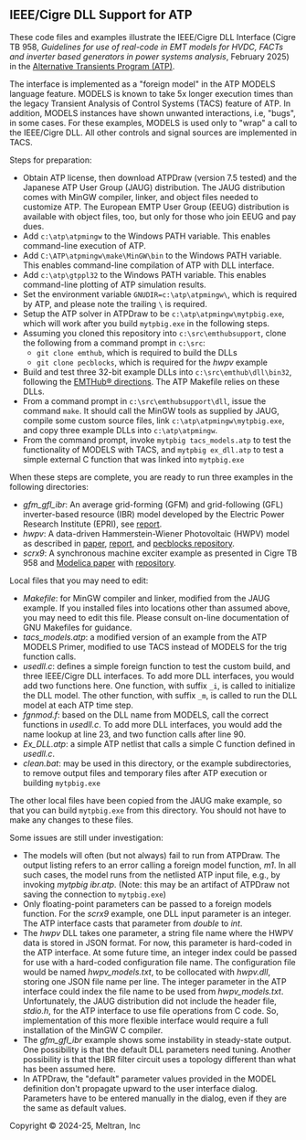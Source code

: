 ## IEEE/Cigre DLL Support for ATP

These code files and examples illustrate the IEEE/Cigre DLL Interface (Cigre TB 958,
_Guidelines for use of real-code in EMT models for HVDC, FACTs and inverter based generators in power systems analysis_,
February 2025) in the [Alternative Transients Program (ATP)](https://www.atp-emtp.org/).

The interface is implemented as a "foreign model" in the ATP MODELS language feature. MODELS is
known to take 5x longer execution times than the legacy Transient Analysis of Control Systems (TACS)
feature of ATP. In addition, MODELS instances have shown unwanted interactions, i.e, "bugs", in some cases.
For these examples, MODELS is used only to "wrap" a call to the IEEE/Cigre DLL. All other controls and
signal sources are implemented in TACS.

Steps for preparation:

- Obtain ATP license, then download ATPDraw (version 7.5 tested) and the Japanese ATP User Group (JAUG) distribution. The JAUG distribution comes with MinGW compiler, linker, and object files needed to customize ATP. The European EMTP User Group (EEUG) distribution is available with object files, too, but only for those who join EEUG and pay dues.
- Add `c:\atp\atpmingw` to the Windows PATH variable. This enables command-line execution of ATP.
- Add `C:\ATP\atpmingw\make\MinGW\bin` to the Windows PATH variable. This enables command-line compilation of ATP with DLL interface.
- Add `c:\atp\gtppl32` to the Windows PATH variable. This enables command-line plotting of ATP simulation results.
- Set the environment variable `GNUDIR=c:\atp\atpmingw\`, which is required by ATP, and please note the trailing `\` is required.
- Setup the ATP solver in ATPDraw to be `c:\atp\atpmingw\mytpbig.exe`, which will work after you build `mytpbig.exe` in the following steps.
- Assuming you cloned this repository into `c:\src\emthubsupport`, clone the following from a command prompt in `c:\src`:
    - `git clone emthub`, which is required to build the DLLs
    - `git clone pecblocks`, which is required for the _hwpv_ example
- Build and test three 32-bit example DLLs into `c:\src\emthub\dll\bin32`, following the [EMTHub&reg; directions](https://github.com/temcdrm/emthub/dll). The ATP Makefile relies on these DLLs.
- From a command prompt in `c:\src\emthubsupport\dll`, issue the command `make`. It should call the MinGW tools as supplied by JAUG, compile some custom source files, link `c:\atp\atpmingw\mytpbig.exe`, and copy three example DLLs into `c:\atp\atpmingw`.
- From the command prompt, invoke `mytpbig tacs_models.atp` to test the functionality of MODELS with TACS, and `mytpbig ex_dll.atp` to test a simple external C function that was linked into `mytpbig.exe`

When these steps are complete, you are ready to run three examples in the following directories:

- _gfm_gfl_ibr_: An average grid-forming (GFM) and grid-following (GFL) inverter-based resource (IBR) model developed by the Electric Power Research Institute (EPRI), see [report](https://www.epri.com/research/products/3002028322).
- _hwpv_: A data-driven Hammerstein-Wiener Photovoltaic (HWPV) model as described in [paper](https://ieeexplore.ieee.org/document/10842890), [report](https://www.osti.gov/servlets/purl/2481660/), and [pecblocks repository](https://pecblocks.readthedocs.io/en/latest/).
- _scrx9_: A synchronous machine exciter example as presented in Cigre TB 958 and [Modelica paper](https://ecp.ep.liu.se/index.php/modelica/article/view/1132) with [repository](https://github.com/embeddedhao/OpenIPSL/tree/cigre_dll_pr).

Local files that you may need to edit:

- _Makefile_: for MinGW compiler and linker, modified from the JAUG example. If you installed files into locations other than assumed above, you may need to edit this file. Please consult on-line documentation of GNU Makefiles for guidance.
- _tacs_models.atp_: a modified version of an example from the ATP MODELS Primer, modified to use TACS instead of MODELS for the trig function calls.
- _usedll.c_: defines a simple foreign function to test the custom build, and three IEEE/Cigre DLL interfaces. To add more DLL interfaces, you would add two functions here. One function, with suffix `_i`, is called to initialize the DLL model. The other function, with suffix `_m`, is called to run the DLL model at each ATP time step.
- _fgnmod.f_: based on the DLL name from MODELS, call the correct functions in _usedll.c_. To add more DLL interfaces, you would add the name lookup at line 23, and two function calls after line 90.
- _Ex_DLL.atp_: a simple ATP netlist that calls a simple C function defined in _usedll.c_.
- _clean.bat_: may be used in this directory, or the example subdirectories, to remove output files and temporary files after ATP execution or building `mytpbig.exe`

The other local files have been copied from the JAUG make example, so that you can build `mytpbig.exe` from this directory. You should not have to make any changes to these files.

Some issues are still under investigation:

- The models will often (but not always) fail to run from ATPDraw. The output listing refers to an error calling a foreign model function, _m1_. In all such cases, the model runs from the netlisted ATP input file, e.g., by invoking _mytpbig ibr.atp_. (Note: this may be an artifact of ATPDraw not saving the connection to `mytpbig.exe`)
- Only floating-point parameters can be passed to a foreign models function. For the _scrx9_ example, one DLL input parameter is an integer. The ATP interface casts that parameter from _double_ to _int_.
- The _hwpv_ DLL takes one parameter, a string file name where the HWPV data is stored in JSON format. For now, this parameter is hard-coded in the ATP interface. At some future time, an integer index could be passed for use with a hard-coded configuration file name. The configuration file would be named _hwpv_models.txt_, to be collocated with _hwpv.dll_, storing one JSON file name per line. The integer parameter in the ATP interface could index the file name to be used from _hwpv_models.txt_. Unfortunately, the JAUG distribution did not include the header file, _stdio.h_, for the ATP interface to use file operations from C code. So, implementation of this more flexible interface would require a full installation of the MinGW C compiler.
- The _gfm_gfl_ibr_ example shows some instability in steady-state output. One possibility is that the default DLL parameters need tuning. Another possibility is that the IBR filter circuit uses a topology different than what has been assumed here.
- In ATPDraw, the "default" parameter values provided in the MODEL definition don't propagate upward to the user interface dialog. Parameters have to be entered manually in the dialog, even if they are the same as default values.

Copyright &copy; 2024-25, Meltran, Inc

